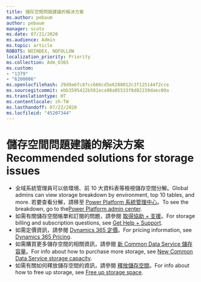 ```yaml
---
title: 儲存空間問題建議的解決方案
ms.author: pebaum
author: pebaum
manager: scotv
ms.date: 07/21/2020
ms.audience: Admin
ms.topic: article
ROBOTS: NOINDEX, NOFOLLOW
localization_priority: Priority
ms.collection: Adm_O365
ms.custom:
- "1379"
- "6200006"
ms.openlocfilehash: 29d9a6fc87cc666cd5e6288012c3f125144f2cce
ms.sourcegitcommit: ebb3595422b581eca98a05533f8d82239daec09a
ms.translationtype: HT
ms.contentlocale: zh-TW
ms.lasthandoff: 07/22/2020
ms.locfileid: "45207344"
---
```

# <a name="recommended-solutions-for-storage-issues"></a><span data-ttu-id="2976d-102">儲存空間問題建議的解決方案</span><span class="sxs-lookup"><span data-stu-id="2976d-102">Recommended solutions for storage issues</span></span>

- <span data-ttu-id="2976d-103">全域系統管理員可以依環境、前 10 大資料表等檢視儲存空間分解。</span><span class="sxs-lookup"><span data-stu-id="2976d-103">Global admins can view storage breakdown by environment, top 10 tables, and more.</span></span> <span data-ttu-id="2976d-104">若要查看分解，請移至 [Power Platform 系統管理中心](https://admin.powerplatform.microsoft.com/analytics/d365ce)。</span><span class="sxs-lookup"><span data-stu-id="2976d-104">To see the breakdown, go to the[Power Platform admin center](https://admin.powerplatform.microsoft.com/analytics/d365ce).</span></span> 
- <span data-ttu-id="2976d-105">如需有關儲存空間帳單和訂閱的問題，請參閱 [取得協助 + 支援](https://docs.microsoft.com/dynamics365/customer-engagement/admin/contact-information-microsoft-dynamics-365-online-billing-support)。</span><span class="sxs-lookup"><span data-stu-id="2976d-105">For storage billing and subscription questions, see [Get Help + Support](https://docs.microsoft.com/dynamics365/customer-engagement/admin/contact-information-microsoft-dynamics-365-online-billing-support).</span></span>
- <span data-ttu-id="2976d-106">如需定價資訊，請參閱 [Dynamics 365 定價](https://dynamics.microsoft.com/pricing/)。</span><span class="sxs-lookup"><span data-stu-id="2976d-106">For pricing information, see [Dynamics 365 Pricing](https://dynamics.microsoft.com/pricing/).</span></span>
- <span data-ttu-id="2976d-107">如需購買更多儲存空間的相關資訊，請參閱 [新 Common Data Service 儲存容量](https://go.microsoft.com/fwlink/p/?linkid=2010782)。</span><span class="sxs-lookup"><span data-stu-id="2976d-107">For info about how to purchase more storage, see [New Common Data Service storage capacity](https://go.microsoft.com/fwlink/p/?linkid=2010782).</span></span>
- <span data-ttu-id="2976d-108">如需有關如何釋放儲存空間的資訊，請參閱 [釋放儲存空間](https://go.microsoft.com/fwlink/p/?linkid=2011105)。</span><span class="sxs-lookup"><span data-stu-id="2976d-108">For info about how to free up storage, see [Free up storage space](https://go.microsoft.com/fwlink/p/?linkid=2011105).</span></span>